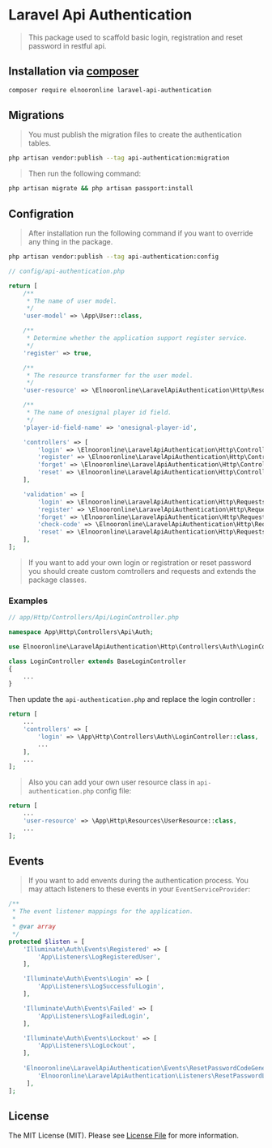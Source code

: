 # Laravel Api Authentication

> This package used to scaffold basic login, registration and reset password in restful api.

## Installation via [composer](https://getcomposer.org/)

```bash
composer require elnooronline laravel-api-authentication
```
## Migrations
> You must publish the migration files to create the authentication tables.
```bash
php artisan vendor:publish --tag api-authentication:migration
```
> Then run the following command:
```bash
php artisan migrate && php artisan passport:install
```
## Configration
> After installation run the following command if you want to override any thing in the package. 
```bash
php artisan vendor:publish --tag api-authentication:config
```
```php
// config/api-authentication.php

return [
    /**
     * The name of user model.
     */
    'user-model' => \App\User::class,

    /**
     * Determine whether the application support register service.
     */
    'register' => true,

    /**
     * The resource transformer for the user model.
     */
    'user-resource' => \Elnooronline\LaravelApiAuthentication\Http\Resources\UserResource::class,

    /**
     * The name of onesignal player id field.
     */
    'player-id-field-name' => 'onesignal-player-id',

    'controllers' => [
        'login' => \Elnooronline\LaravelApiAuthentication\Http\Controllers\Auth\LoginController::class,
        'register' => \Elnooronline\LaravelApiAuthentication\Http\Controllers\Auth\RegisterController::class,
        'forget' => \Elnooronline\LaravelApiAuthentication\Http\Controllers\Auth\ForgotPasswordController::class,
        'reset' => \Elnooronline\LaravelApiAuthentication\Http\Controllers\Auth\ResetPasswordController::class,
    ],

    'validation' => [
        'login' => \Elnooronline\LaravelApiAuthentication\Http\Requests\LoginRequest::class,
        'register' => \Elnooronline\LaravelApiAuthentication\Http\Requests\RegisterRequest::class,
        'forget' => \Elnooronline\LaravelApiAuthentication\Http\Requests\ForgetPasswordRequest::class,
        'check-code' => \Elnooronline\LaravelApiAuthentication\Http\Requests\CheckCodeRequest::class,
        'reset' => \Elnooronline\LaravelApiAuthentication\Http\Requests\ResetPasswordRequest::class,
    ],
];
```
> If you want to add your own login or registration or reset password you should create custom comtrollers and requests and extends the package classes.

### Examples
```php
// app/Http/Controllers/Api/LoginController.php

namespace App\Http\Controllers\Api\Auth;

use Elnooronline\LaravelApiAuthentication\Http\Controllers\Auth\LoginController as BaseLoginController;

class LoginController extends BaseLoginController
{
    ...
}
```
Then update the `api-authentication.php` and replace the login controller :
```php
return [
    ...
    'controllers' => [
        'login' => \App\Http\Controllers\Auth\LoginController::class,
        ...
    ],
    ...
];
```
> Also you can add your own user resource class in `api-authentication.php` config file:
```php
return [
    ...
    'user-resource' => \App\Http\Resources\UserResource::class,
    ...
];
```
## Events
> If you want to add envents during the authentication process. You may attach listeners to these events in your `EventServiceProvider`:
```php
/**
 * The event listener mappings for the application.
 *
 * @var array
 */
protected $listen = [
    'Illuminate\Auth\Events\Registered' => [
        'App\Listeners\LogRegisteredUser',
    ],

    'Illuminate\Auth\Events\Login' => [
        'App\Listeners\LogSuccessfulLogin',
    ],

    'Illuminate\Auth\Events\Failed' => [
        'App\Listeners\LogFailedLogin',
    ],

    'Illuminate\Auth\Events\Lockout' => [
        'App\Listeners\LogLockout',
    ],
    
    'Elnooronline\LaravelApiAuthentication\Events\ResetPasswordCodeGenerated' => [
        'Elnooronline\LaravelApiAuthentication\Listeners\ResetPasswordListener',
     ],
];
```
## License

The MIT License (MIT). Please see [License File](LICENSE.md) for more information.